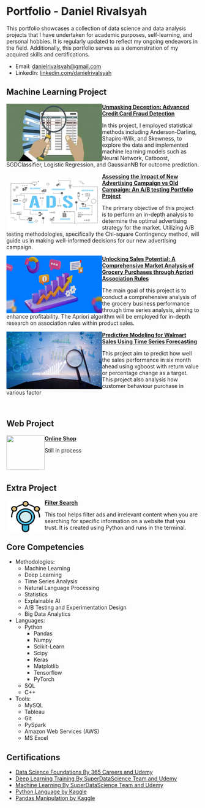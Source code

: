 # Portfolio - Daniel Rivalsyah
This portfolio showcases a collection of data science and data analysis projects that I have undertaken for academic purposes, self-learning, and personal hobbies. It is regularly updated to reflect my ongoing endeavors in the field. Additionally, this portfolio serves as a demonstration of my acquired skills and certifications.

- Email: danielrivalsyah@gmail.com
- LinkedIn: [linkedin.com/danielrivalsyah](https://www.linkedin.com/in/daniel-r-618682137/)

## Machine Learning Project
<img align="left" width="250" height="150" src='image/fraud.jpeg'> **[Unmasking Deception: Advanced Credit Card Fraud Detection](https://github.com/katasrofi/fraud_detection)**

In this project, I employed statistical methods including Anderson-Darling, Shapiro-Wilk, and Skewness, to explore the data and implemented machine learning models such as Neural Network, Catboost, SGDClassifier, Logistic Regression, and GaussianNB for outcome prediction.

<img align="left" width="250" height="150" src='image/ads.png'> **[Assessing the Impact of New Advertising Campaign vs Old Campaign: An A/B testing Portfolio Project](https://github.com/katasrofi/a-b_testing/blob/main/README.md#assessing-the-impact-of-new-advertising-campaign-vs-old-campaign-an-ab-testing-portfolio-project)**

The primary objective of this project is to perform an in-depth analysis to determine the optimal advertising strategy for the market. Utilizing A/B testing methodologies, specifically the Chi-square Contingency method, will guide us in making well-informed decisions for our new advertising campaign.

<img align="left" width="250" height="150" src='image/salesGrowth.png'> **[Unlocking Sales Potential: A Comprehensive Market Analysis of Grocery Purchases through Apriori Association Rules](https://github.com/katasrofi/market_analysis)**

The main goal of this project is to conduct a comprehensive analysis of the grocery business performance through time series analysis, aiming to enhance profitability. The Apriori algorithm will be employed for in-depth research on association rules within product sales.

<img align="left" width="250" height="150" src='image/predict.jpg'> **[Predictive Modeling for Walmart Sales Using Time Series Forecasting](https://github.com/katasrofi/sales_performance)**

This project aim to predict how well the sales performance in six month ahead using xgboost with return value or percentage change as a target. This project also analysis how customer behaviour purchase in various factor

<br>

## Web Project 
<img align="left" width="100" height="90" src='https://external-content.duckduckgo.com/iu/?u=https%3A%2F%2Ftse4.mm.bing.net%2Fth%3Fid%3DOIP.v_guS6uAK1GFtaUvFVmqmgHaE8%26pid%3DApi&f=1&ipt=d2eed4b5a73fb318bcd17b10d7c11718129b3733161df3eeca50958e358cba38&ipo=images'> **[Online Shop](https://github.com/katasrofi/OnlineShop)**

Still in process

<br>
<br>

## Extra Project
<img align="left" width="100" height="90" src='image/filter.jpg'> **[Filter Search](https://github.com/katasrofi/auto_filter_search)** 

This tool helps filter ads and irrelevant content when you are searching for specific information on a website that you trust. It is created using Python and runs in the terminal.
<br>

## Core Competencies
- Methodologies:
   - Machine Learning
   - Deep Learning
   - Time Series Analysis
   - Natural Language Processing
   - Statistics
   - Explainable AI
   - A/B Testing and Experimentation Design
   - Big Data Analytics
- Languages:
    - Python
       - Pandas
       - Numpy
       - Scikit-Learn
       - Scipy
       - Keras
       - Matplotlib
       - Tensorflow
       - PyTorch
    - SQL
    - C++
- Tools:
   - MySQL
   - Tableau
   - Git
   - PySpark
   - Amazon Web Services (AWS)
   - MS Excel
## Certifications
- [Data Science Foundations By 365 Careers and Udemy](Certificates/365_bootcamp.pdf)
- [Deep Learning Training By SuperDataScience Team and Udemy](Certificates/deepLearning.pdf)
- [Machine Learning By SuperDataScience Team and Udemy](Certificates/ML-Certificate.jpeg)
- [Python Language by Kaggle](Certificates/Python.png)
- [Pandas Manipulation by Kaggle](Certificates/Pandas.png)

